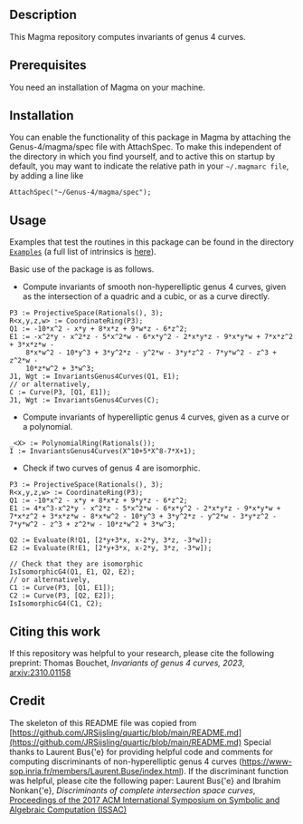 Description
--

This Magma repository computes invariants of genus 4 curves.
 
Prerequisites
--

You need an installation of Magma on your machine.

Installation
--

You can enable the functionality of this package in Magma by attaching the Genus-4/magma/spec file with AttachSpec. To make this independent of the directory in which you find yourself, and to active this on startup by default, you may want to indicate the relative path in your `~/.magmarc file`, by adding a line like
```
AttachSpec("~/Genus-4/magma/spec");
```

Usage
--

Examples that test the routines in this package can be found in the directory
[`Examples`](Examples) (a full list of intrinsics is [here](intrinsics.md)).

Basic use of the package is as follows.

* Compute invariants of smooth non-hyperelliptic genus 4 curves, given as the intersection of a quadric and a cubic, or as a curve directly.

```
P3 := ProjectiveSpace(Rationals(), 3);
R<x,y,z,w> := CoordinateRing(P3);
Q1 := -10*x^2 - x*y + 8*x*z + 9*w*z - 6*z^2;
E1 := -x^2*y - x^2*z - 5*x^2*w - 6*x*y^2 - 2*x*y*z - 9*x*y*w + 7*x*z^2 + 3*x*z*w -
    8*x*w^2 - 10*y^3 + 3*y^2*z - y^2*w - 3*y*z^2 - 7*y*w^2 - z^3 + z^2*w -
    10*z*w^2 + 3*w^3;
J1, Wgt := InvariantsGenus4Curves(Q1, E1);
// or alternatively, 
C := Curve(P3, [Q1, E1]);
J1, Wgt := InvariantsGenus4Curves(C);
```

* Compute invariants of hyperelliptic genus 4 curves, given as a curve or a polynomial.
```
_<X> := PolynomialRing(Rationals());   
I := InvariantsGenus4Curves(X^10+5*X^8-7*X+1);
```

* Check if two curves of genus 4 are isomorphic.
```
P3 := ProjectiveSpace(Rationals(), 3);
R<x,y,z,w> := CoordinateRing(P3);
Q1 := -10*x^2 - x*y + 8*x*z + 9*y*z - 6*z^2;
E1 := 4*x^3-x^2*y - x^2*z - 5*x^2*w - 6*x*y^2 - 2*x*y*z - 9*x*y*w + 7*x*z^2 + 3*x*z*w - 8*x*w^2 - 10*y^3 + 3*y^2*z - y^2*w - 3*y*z^2 - 7*y*w^2 - z^3 + z^2*w - 10*z*w^2 + 3*w^3;

Q2 := Evaluate(R!Q1, [2*y+3*x, x-2*y, 3*z, -3*w]);
E2 := Evaluate(R!E1, [2*y+3*x, x-2*y, 3*z, -3*w]);

// Check that they are isomorphic
IsIsomorphicG4(Q1, E1, Q2, E2);
// or alternatively,
C1 := Curve(P3, [Q1, E1]);
C2 := Curve(P3, [Q2, E2]);
IsIsomorphicG4(C1, C2);
```
Citing this work
--

If this repository was helpful to your research, please cite the following preprint:
Thomas Bouchet, _Invariants of genus 4 curves, 2023_, [arxiv:2310.01158](https://arxiv.org/abs/2310.01158)

Credit
--
The skeleton of this README file was copied from [https://github.com/JRSijsling/quartic/blob/main/README.md](https://github.com/JRSijsling/quartic/blob/main/README.md)
Special thanks to Laurent Bus{\'e} for providing helpful code and comments for computing discriminants of non-hyperelliptic genus 4 curves (https://www-sop.inria.fr/members/Laurent.Buse/index.html).
If the discriminant function was helpful, please cite the following paper:
Laurent Bus{\'e} and Ibrahim Nonkan{\'e}, _Discriminants of complete intersection space curves_, [Proceedings of the 2017 ACM International Symposium on Symbolic and Algebraic Computation (ISSAC)](https://inria.hal.science/hal-01455679)